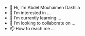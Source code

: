 - 👋 Hi, I’m Abdel Mouhaimen Dakhlia 
- 👀 I’m interested in ...
- 🌱 I’m currently learning ...
- 💞️ I’m looking to collaborate on ...
- 📫 How to reach me ...

<!---
Dakhlia/Dakhlia is a ✨ special ✨ repository because its `README.md` (this file) appears on your GitHub profile.
You can click the Preview link to take a look at your changes.
--->

